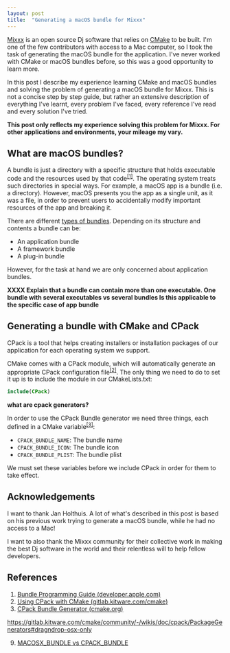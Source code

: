 ```yaml
---
layout: post
title:  "Generating a macOS bundle for Mixxx"
---
```


[Mixxx](https://mixxx.org/) is an open source Dj software that relies on
[CMake](https://cmake.org/) to be built. I'm one of the few contributors with access to a Mac computer, so I took the task
of generating the macOS bundle for the application. I've never worked with CMake or macOS bundles before, so this was a good opportunity to learn more.

In this post I describe my experience learning CMake and macOS bundles and solving the problem of generating a macOS bundle for Mixxx.
This is not a concise step by step guide, but rather an extensive description of everything I've learnt,
every problem I've faced, every reference I've read and every solution I've tried.

**This post only reflects my experience solving this problem for Mixxx. For other applications and environments, your mileage my vary.**

## What are macOS bundles?

A bundle is just a directory with a specific structure that
holds executable code and the resources used by that code<sup>[[1]](#ref-bundle-programming-guide)</sup>.
The operating system treats such directories in special ways. For example, a macOS
app is a bundle (i.e. a directory). However, macOS presents you the app
as a single unit, as it was a file, in order to prevent users to accidentally
modify important resources of the app and breaking it.

There are different [types of bundles](https://developer.apple.com/library/archive/documentation/CoreFoundation/Conceptual/CFBundles/AboutBundles/AboutBundles.html#//apple_ref/doc/uid/10000123i-CH100-SW7). Depending on its structure and contents
a bundle can be:

- An application bundle
- A framework bundle
- A plug-in bundle

However, for the task at hand we are only concerned about application bundles.

**XXXX Explain that a bundle can contain more than one executable. One bundle with several executables vs several bundles
Is this applicable to the specific case of app bundle**

## Generating a bundle with CMake and CPack

CPack is a tool that helps creating installers or installation packages of our application
for each operating system we support.

CMake comes with a CPack module, which will automatically generate an
appropriate CPack configuration file<sup>[[2]](#ref-using-cpack-with-cmake)</sup>.
The only thing we need to do to set it up is to include the module in our 
CMakeLists.txt:
```cmake
include(CPack)
```

**what are cpack generators?**

In order to use the CPack Bundle generator we need three things, each defined in a CMake variable<sup>[[3]](#ref-cpack-bundle-generator)</sup>:

- `CPACK_BUNDLE_NAME`: The bundle name
- `CPACK_BUNDLE_ICON`: The bundle icon
- `CPACK_BUNDLE_PLIST`: The bundle plist

We must set these variables before we include CPack in order for them to take effect.

## Acknowledgements

I want to thank Jan Holthuis. A lot of what's described in this post
is based on his previous work trying to generate a macOS
bundle, while he had no access to a Mac!

I want to also thank the Mixxx community for their collective work
in making the best Dj software in the world and their relentless will to help
fellow developers.

## References

1. <span id="ref-bundle-programming-guide" class="ref">[Bundle Programming Guide (developer.apple.com)](https://developer.apple.com/library/archive/documentation/CoreFoundation/Conceptual/CFBundles/Introduction/Introduction.html)</span>
2. <span id="ref-using-cpack-with-cmake" class="ref">[Using CPack with CMake (gitlab.kitware.com/cmake)](https://gitlab.kitware.com/cmake/community/-/wikis/doc/cpack/Packaging-With-CPack#using-cpack-with-cmake)</span>
3. <span id="ref-cpack-bundle-generator" class="ref">[CPack Bundle Generator (cmake.org)](https://cmake.org/cmake/help/git-stage/cpack_gen/bundle.html)</span>

https://gitlab.kitware.com/cmake/community/-/wikis/doc/cpack/PackageGenerators#dragndrop-osx-only

9. <span class="ref">[MACOSX_BUNDLE vs CPACK_BUNDLE](https://stackoverflow.com/a/44629910)</span>